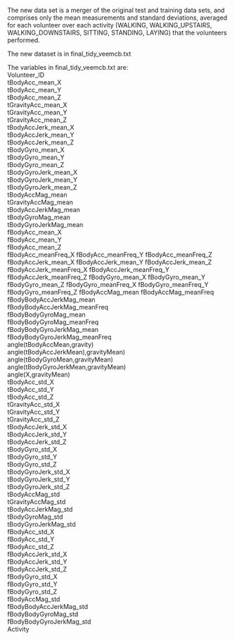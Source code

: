 The new data set is a merger of the original test and training data sets, and comprises only the mean measurements and standard deviations, averaged for each volunteer over each activity (WALKING, WALKING_UPSTAIRS, WALKING_DOWNSTAIRS, SITTING, STANDING, LAYING) that the volunteers performed.

The new dataset is in final_tidy_veemcb.txt

The variables in final_tidy_veemcb.txt are:  
Volunteer_ID  
tBodyAcc_mean_X  
tBodyAcc_mean_Y  
tBodyAcc_mean_Z  
tGravityAcc_mean_X  
tGravityAcc_mean_Y  
tGravityAcc_mean_Z  
tBodyAccJerk_mean_X  
tBodyAccJerk_mean_Y  
tBodyAccJerk_mean_Z  
tBodyGyro_mean_X  
tBodyGyro_mean_Y  
tBodyGyro_mean_Z  
tBodyGyroJerk_mean_X  
tBodyGyroJerk_mean_Y  
tBodyGyroJerk_mean_Z  
tBodyAccMag_mean  
tGravityAccMag_mean  
tBodyAccJerkMag_mean  
tBodyGyroMag_mean  
tBodyGyroJerkMag_mean   
fBodyAcc_mean_X  
fBodyAcc_mean_Y  
fBodyAcc_mean_Z  
fBodyAcc_meanFreq_X 
fBodyAcc_meanFreq_Y 
fBodyAcc_meanFreq_Z 
fBodyAccJerk_mean_X 
fBodyAccJerk_mean_Y 
fBodyAccJerk_mean_Z 
fBodyAccJerk_meanFreq_X 
fBodyAccJerk_meanFreq_Y 
fBodyAccJerk_meanFreq_Z 
fBodyGyro_mean_X 
fBodyGyro_mean_Y 
fBodyGyro_mean_Z 
fBodyGyro_meanFreq_X 
fBodyGyro_meanFreq_Y 
fBodyGyro_meanFreq_Z 
fBodyAccMag_mean 
fBodyAccMag_meanFreq 
fBodyBodyAccJerkMag_mean  
fBodyBodyAccJerkMag_meanFreq  
fBodyBodyGyroMag_mean  
fBodyBodyGyroMag_meanFreq  
fBodyBodyGyroJerkMag_mean  
fBodyBodyGyroJerkMag_meanFreq  
angle(tBodyAccMean,gravity)  
angle(tBodyAccJerkMean),gravityMean) 
angle(tBodyGyroMean,gravityMean)  
angle(tBodyGyroJerkMean,gravityMean)  
angle(X,gravityMean)  
tBodyAcc_std_X  
tBodyAcc_std_Y  
tBodyAcc_std_Z  
tGravityAcc_std_X  
tGravityAcc_std_Y  
tGravityAcc_std_Z  
tBodyAccJerk_std_X  
tBodyAccJerk_std_Y  
tBodyAccJerk_std_Z  
tBodyGyro_std_X  
tBodyGyro_std_Y  
tBodyGyro_std_Z  
tBodyGyroJerk_std_X  
tBodyGyroJerk_std_Y  
tBodyGyroJerk_std_Z  
tBodyAccMag_std  
tGravityAccMag_std  
tBodyAccJerkMag_std  
tBodyGyroMag_std  
tBodyGyroJerkMag_std  
fBodyAcc_std_X  
fBodyAcc_std_Y  
fBodyAcc_std_Z  
fBodyAccJerk_std_X  
fBodyAccJerk_std_Y  
fBodyAccJerk_std_Z  
fBodyGyro_std_X  
fBodyGyro_std_Y  
fBodyGyro_std_Z  
fBodyAccMag_std  
fBodyBodyAccJerkMag_std  
fBodyBodyGyroMag_std  
fBodyBodyGyroJerkMag_std  
Activity 
